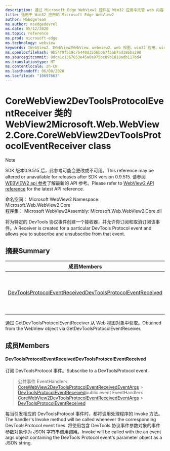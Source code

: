 ```yaml
---
description: 通过 Microsoft Edge WebView2 控件在 Win32 应用中托管 web 内容
title: 适用于 Win32 应用的 Microsoft Edge WebView2
author: MSEdgeTeam
ms.author: msedgedevrel
ms.date: 05/12/2020
ms.topic: reference
ms.prod: microsoft-edge
ms.technology: webview
keywords: IWebView2、IWebView2WebView、webview2、web 视图、win32 应用、win32、edge、ICoreWebView2、ICoreWebView2Controller、浏览器控件、边缘 html
ms.openlocfilehash: 9b54f9f519c76440d3556bb67f5ab7ad186ba290
ms.sourcegitcommit: 8dca1c1367853e45a0a975bc89b1818adb117bd4
ms.translationtype: MT
ms.contentlocale: zh-CN
ms.lasthandoff: 06/08/2020
ms.locfileid: "10697663"
---
```

# <span data-ttu-id="ce2ce-104">CoreWebView2DevToolsProtocolEventReceiver 类的 WebView2</span><span class="sxs-lookup"><span data-stu-id="ce2ce-104">Microsoft.Web.WebView2.Core.CoreWebView2DevToolsProtocolEventReceiver class</span></span> 

> [!NOTE]
> <span data-ttu-id="ce2ce-105">SDK 版本0.9.515 后，此参考可能会更改或不可用。</span><span class="sxs-lookup"><span data-stu-id="ce2ce-105">This reference may be altered or unavailable for releases after SDK version 0.9.515.</span></span> <span data-ttu-id="ce2ce-106">请参阅[WEBVIEW2 api 参考](../../../webview2-api-reference.md)了解最新的 API 参考。</span><span class="sxs-lookup"><span data-stu-id="ce2ce-106">Please refer to [WebView2 API reference](../../../webview2-api-reference.md) for the latest API reference.</span></span>

<span data-ttu-id="ce2ce-107">命名空间： Microsoft WebView2 </span><span class="sxs-lookup"><span data-stu-id="ce2ce-107">Namespace: Microsoft.Web.WebView2.Core</span></span>\
<span data-ttu-id="ce2ce-108">程序集： Microsoft WebView2</span><span class="sxs-lookup"><span data-stu-id="ce2ce-108">Assembly: Microsoft.Web.WebView2.Core.dll</span></span>

<span data-ttu-id="ce2ce-109">将为特定的 DevTools 协议事件创建一个接收器，并允许你订阅和取消订阅该事件。</span><span class="sxs-lookup"><span data-stu-id="ce2ce-109">A Receiver is created for a particular DevTools Protocol event and allows you to subscribe and unsubscribe from that event.</span></span>

## <span data-ttu-id="ce2ce-110">摘要</span><span class="sxs-lookup"><span data-stu-id="ce2ce-110">Summary</span></span>

 <span data-ttu-id="ce2ce-111">成员</span><span class="sxs-lookup"><span data-stu-id="ce2ce-111">Members</span></span>                        | <span data-ttu-id="ce2ce-112">描述</span><span class="sxs-lookup"><span data-stu-id="ce2ce-112">Descriptions</span></span>
--------------------------------|---------------------------------------------
[<span data-ttu-id="ce2ce-113">DevToolsProtocolEventReceived</span><span class="sxs-lookup"><span data-stu-id="ce2ce-113">DevToolsProtocolEventReceived</span></span>](#devtoolsprotocoleventreceived) | <span data-ttu-id="ce2ce-114">订阅 DevToolsProtocol 事件。</span><span class="sxs-lookup"><span data-stu-id="ce2ce-114">Subscribe to a DevToolsProtocol event.</span></span>

<span data-ttu-id="ce2ce-115">通过 GetDevToolsProtocolEventReceiver 从 Web 视图对象中获取。</span><span class="sxs-lookup"><span data-stu-id="ce2ce-115">Obtained from the WebView object via GetDevToolsProtocolEventReceiver.</span></span>

## <span data-ttu-id="ce2ce-116">成员</span><span class="sxs-lookup"><span data-stu-id="ce2ce-116">Members</span></span>

#### <span data-ttu-id="ce2ce-117">DevToolsProtocolEventReceived</span><span class="sxs-lookup"><span data-stu-id="ce2ce-117">DevToolsProtocolEventReceived</span></span> 

<span data-ttu-id="ce2ce-118">订阅 DevToolsProtocol 事件。</span><span class="sxs-lookup"><span data-stu-id="ce2ce-118">Subscribe to a DevToolsProtocol event.</span></span>

> <span data-ttu-id="ce2ce-119">公共事件 EventHandler< [CoreWebView2DevToolsProtocolEventReceivedEventArgs](microsoft-web-webview2-core-corewebview2devtoolsprotocoleventreceivedeventargs.md)  >  [DevToolsProtocolEventReceived](#devtoolsprotocoleventreceived)</span><span class="sxs-lookup"><span data-stu-id="ce2ce-119">public event EventHandler< [CoreWebView2DevToolsProtocolEventReceivedEventArgs](microsoft-web-webview2-core-corewebview2devtoolsprotocoleventreceivedeventargs.md) > [DevToolsProtocolEventReceived](#devtoolsprotocoleventreceived)</span></span>

<span data-ttu-id="ce2ce-120">每当引发相应的 DevToolsProtocol 事件时，都将调用处理程序的 Invoke 方法。</span><span class="sxs-lookup"><span data-stu-id="ce2ce-120">The handler's Invoke method will be called whenever the corresponding DevToolsProtocol event fires.</span></span> <span data-ttu-id="ce2ce-121">将使用包含 DevTools 协议事件参数对象的事件参数对象作为 JSON 字符串调用调用。</span><span class="sxs-lookup"><span data-stu-id="ce2ce-121">Invoke will be called with the an event args object containing the DevTools Protocol event's parameter object as a JSON string.</span></span>


